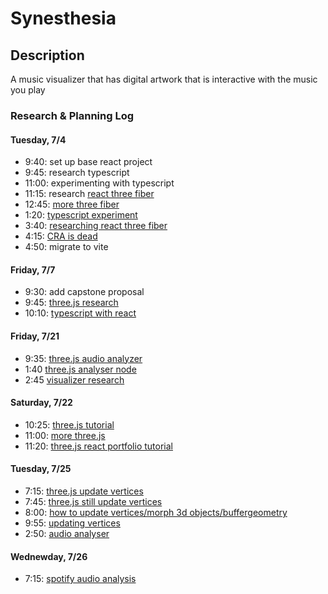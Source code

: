 # Synesthesia

## Description

A music visualizer that has digital artwork that is interactive with the music you play

### Research & Planning Log
#### Tuesday, 7/4
* 9:40: set up base react project
* 9:45: research typescript
* 11:00: experimenting with typescript
* 11:15: research [react three fiber](https://threejs-journey.com/lessons/what-are-react-and-react-three-fiber)
* 12:45: [more three fiber](https://www.youtube.com/watch?v=DPl34H2ISsk)
* 1:20: [typescript experiment](https://www.typescripttutorial.net/typescript-tutorial/setup-typescript/)
* 3:40: [researching react three fiber](https://docs.pmnd.rs/react-three-fiber/tutorials/typescript)
* 4:15: [CRA is dead](https://medium.com/@dawid.niegrebecki/create-react-app-is-dead-what-to-use-instead-fcdd46b70295)
* 4:50: migrate to vite

#### Friday, 7/7
* 9:30: add capstone proposal
* 9:45: [three.js research](https://discoverthreejs.com/book/first-steps/)
* 10:10: [typescript with react](https://www.freecodecamp.org/news/using-typescript-in-react-apps/)

#### Friday, 7/21
* 9:35: [three.js audio analyzer](https://threejs.org/docs/#api/en/audio/AudioAnalyser)
* 1:40 [three.js analyser node](https://developer.mozilla.org/en-US/docs/Web/API/AnalyserNode)
* 2:45 [visualizer research](https://medium.com/@mag_ops/music-visualiser-with-three-js-web-audio-api-b30175e7b5ba)

#### Saturday, 7/22
* 10:25: [three.js tutorial](https://www.youtube.com/watch?v=xJAfLdUgdc4&list=PLjcjAqAnHd1EIxV4FSZIiJZvsdrBc1Xho)
* 11:00: [more three.js](https://www.youtube.com/watch?v=XXzqSAt3UIw&list=PLjcjAqAnHd1EIxV4FSZIiJZvsdrBc1Xho&index=2)
* 11:20: [three.js react portfolio tutorial](https://www.youtube.com/watch?v=0fYi8SGA20k)

#### Tuesday, 7/25
* 7:15: [three.js update vertices](https://threejs.org/docs/#manual/en/introduction/How-to-update-things)
* 7:45: [three.js still update vertices](https://discourse.threejs.org/t/update-vertices-of-a-sphere/10863)
* 8:00: [how to update vertices/morph 3d objects/buffergeometry](https://www.youtube.com/watch?v=ZYi0xGp882I&t=98s)
* 9:55: [updating vertices](https://jsfiddle.net/prisoner849/wnash36c/)
* 2:50: [audio analyser](https://www.youtube.com/watch?v=tQL1VLTJTnc)

#### Wednewday, 7/26
* 7:15: [spotify audio analysis](https://developer.spotify.com/documentation/web-api/reference/get-audio-analysis)